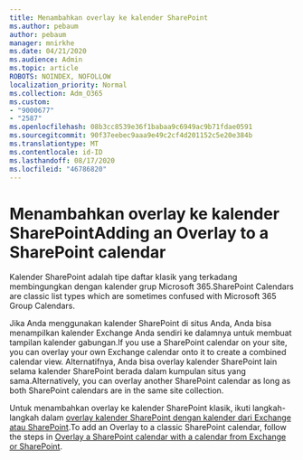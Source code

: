 ```yaml
---
title: Menambahkan overlay ke kalender SharePoint
ms.author: pebaum
author: pebaum
manager: mnirkhe
ms.date: 04/21/2020
ms.audience: Admin
ms.topic: article
ROBOTS: NOINDEX, NOFOLLOW
localization_priority: Normal
ms.collection: Adm_O365
ms.custom:
- "9000677"
- "2587"
ms.openlocfilehash: 08b3cc8539e36f1babaa9c6949ac9b71fdae0591
ms.sourcegitcommit: 90f37eebec9aaa9e49c2cf4d201152c5e20e384b
ms.translationtype: MT
ms.contentlocale: id-ID
ms.lasthandoff: 08/17/2020
ms.locfileid: "46786820"
---
```

# <a name="adding-an-overlay-to-a-sharepoint-calendar"></a><span data-ttu-id="c86dc-102">Menambahkan overlay ke kalender SharePoint</span><span class="sxs-lookup"><span data-stu-id="c86dc-102">Adding an Overlay to a SharePoint calendar</span></span>

<span data-ttu-id="c86dc-103">Kalender SharePoint adalah tipe daftar klasik yang terkadang membingungkan dengan kalender grup Microsoft 365.</span><span class="sxs-lookup"><span data-stu-id="c86dc-103">SharePoint Calendars are classic list types which are sometimes confused with Microsoft 365 Group Calendars.</span></span>
 
<span data-ttu-id="c86dc-104">Jika Anda menggunakan kalender SharePoint di situs Anda, Anda bisa menampilkan kalender Exchange Anda sendiri ke dalamnya untuk membuat tampilan kalender gabungan.</span><span class="sxs-lookup"><span data-stu-id="c86dc-104">If you use a SharePoint calendar on your site, you can overlay your own Exchange calendar onto it to create a combined calendar view.</span></span> <span data-ttu-id="c86dc-105">Alternatifnya, Anda bisa overlay kalender SharePoint lain selama kalender SharePoint berada dalam kumpulan situs yang sama.</span><span class="sxs-lookup"><span data-stu-id="c86dc-105">Alternatively, you can overlay another SharePoint calendar as long as both SharePoint calendars are in the same site collection.</span></span>
 
<span data-ttu-id="c86dc-106">Untuk menambahkan overlay ke kalender SharePoint klasik, ikuti langkah-langkah dalam [overlay kalender SharePoint dengan kalender dari Exchange atau SharePoint](https://support.office.com/article/Overlay-a-SharePoint-calendar-with-a-calendar-from-Exchange-or-SharePoint-4CAEBE59-3994-4A94-9322-B31ABB8A5E9A).</span><span class="sxs-lookup"><span data-stu-id="c86dc-106">To add an Overlay to a classic SharePoint calendar, follow the steps in [Overlay a SharePoint calendar with a calendar from Exchange or SharePoint](https://support.office.com/article/Overlay-a-SharePoint-calendar-with-a-calendar-from-Exchange-or-SharePoint-4CAEBE59-3994-4A94-9322-B31ABB8A5E9A).</span></span>
